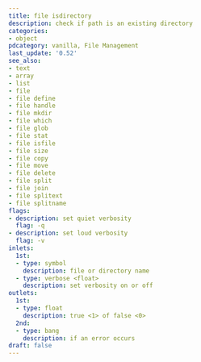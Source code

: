```yaml
---
title: file isdirectory
description: check if path is an existing directory
categories:
- object
pdcategory: vanilla, File Management
last_update: '0.52'
see_also:
- text
- array
- list
- file
- file define
- file handle
- file mkdir
- file which
- file glob
- file stat
- file isfile
- file size
- file copy
- file move
- file delete
- file split
- file join
- file splitext
- file splitname
flags:
- description: set quiet verbosity
  flag: -q
- description: set loud verbosity
  flag: -v
inlets:
  1st:
  - type: symbol
    description: file or directory name
  - type: verbose <float>
    description: set verbosity on or off
outlets:
  1st:
  - type: float
    description: true <1> of false <0>
  2nd:
  - type: bang
    description: if an error occurs
draft: false
---
```


